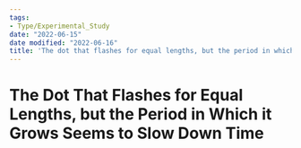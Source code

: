 ```yaml
---
tags:
- Type/Experimental_Study
date: "2022-06-15"
date modified: "2022-06-16"
title: 'The dot that flashes for equal lengths, but the period in which it grows seems to slow down time'
---
```


# The Dot That Flashes for Equal Lengths, but the Period in Which it Grows Seems to Slow Down Time
